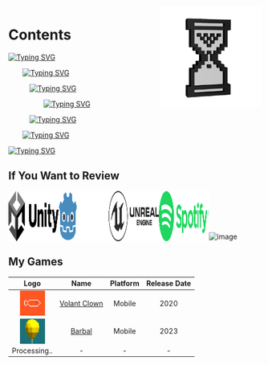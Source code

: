 <img src="https://github.com/Fartomy/Fartomy/blob/main/images/time.gif" align="right" height="200">

<!-- 
&nbsp; // 1 bosluk ekler
&ensp; // 2 bosluk ekler
&emsp; // 4 bosluk ekler
-->

# Contents
[![Typing SVG](https://readme-typing-svg.demolab.com?font=Fira+Code&size=16&duration=30000&pause=1000&color=FFFFFFFF&width=500&height=30&lines=Everything;But+usually;It+can+be+game;And+some+music;Or+information;Just+need+time;For+everything;time;⌛)](https://git.io/typing-svg)

&emsp;&emsp;[![Typing SVG](https://readme-typing-svg.demolab.com?font=Fira+Code&size=16&duration=30000&pause=2000&color=FFFFFFFF&width=500&height=30&lines=But+usually;It+can+be+game;And+some+music;Or+information;Just+need+time;For+everything;Everything;t+i+m+e;⏳)](https://git.io/typing-svg)

&emsp;&emsp;&emsp;[![Typing SVG](https://readme-typing-svg.demolab.com?font=Fira+Code&size=16&duration=30000&pause=3000&color=FFFFFFFF&width=500&height=30&lines=It+can+be+game;And+some+music;Or+information;Just+need+time;For+everything;Everything;But+usually;Time;⌚)](https://git.io/typing-svg)

&emsp;&emsp;&emsp;&emsp;&emsp;[![Typing SVG](https://readme-typing-svg.demolab.com?font=Fira+Code&size=16&duration=30000&pause=4000&color=FFFFFFFF&width=500&height=30&lines=And+some+music;Or+information;Just+need+time;For+everything;Everything;But+usually;It+can+be+game;T+i+m+e;⏱️)](https://git.io/typing-svg)

&emsp;&emsp;&emsp;[![Typing SVG](https://readme-typing-svg.demolab.com?font=Fira+Code&size=16&duration=30000&pause=5000&color=FFFFFFFF&width=500&height=30&lines=Or+information;Just+need+time;For+everything;Everything;But+usually;It+can+be+game;And+some+music;TIME;⏲️)](https://git.io/typing-svg)

&emsp;&emsp;[![Typing SVG](https://readme-typing-svg.demolab.com?font=Fira+Code&size=16&duration=30000&pause=6000&color=FFFFFFFF&width=500&height=30&lines=Just+need+time;For+everything;Everything;But+usually;It+can+be+game;And+some+music;Or+information;T+I+M+E;🕰️)](https://git.io/typing-svg)

[![Typing SVG](https://readme-typing-svg.demolab.com?font=Fira+Code&size=16&duration=30000&pause=7000&color=FFFFFFFF&width=500&height=30&lines=For+everything;Everything;But+usually;It+can+be+game;And+some+music;Or+information;Just+need+time;TIIMEEEEE!!!!;🕛)](https://git.io/typing-svg)

## If You Want to Review
[<img align="left"  src="https://github.com/Fartomy/Fartomy/blob/main/images/unity.svg" width="100" height="100" />](https://learn.unity.com/u/5ef45eccedbc2a001fb1037f?tab=profile)
[<img align="left"  src="https://github.com/Fartomy/Fartomy/blob/main/images/godot.svg" width="100" height="100" />](https://godotengine.org/)
[<img align="left"  src="https://github.com/Fartomy/Fartomy/blob/main/images/unrealengine.svg" width="100" height="100" />](https://dev.epicgames.com/community/profile/Y76J/Fartomy)
[<img align="left"  src="https://github.com/Fartomy/Fartomy/blob/main/images/spotify.svg" width="100" height="100" />](https://open.spotify.com/user/a2pfvx7mktdo942m2xcdxs5l1?si=3f57fac6eb1d4642)
<br/>
<br/>
<br/>
<br/>

![image](https://www.codewars.com/users/afurkan/badges/micro)

## My Games

| Logo          | Name          | Platform | Release Date  |
| :-------------: |:-------------:| :-------------: | :-------------: |
| [<img align="center"  src="https://github.com/Fartomy/Fartomy/blob/main/images/volantclown.png" width="50" height="50" />](https://play.google.com/store/apps/details?id=com.Watourglass.VolantClown)      | [Volant Clown](https://play.google.com/store/apps/details?id=com.Watourglass.VolantClown) | Mobile |2020         |
| [<img align="center"  src="https://github.com/Fartomy/Fartomy/blob/main/images/barbal.jpg" width="50" height="50" />](https://play.google.com/store/apps/details?id=com.watourglass.barbal)      | [Barbal](https://play.google.com/store/apps/details?id=com.watourglass.barbal) | Mobile | 2023         |
| Processing..  | -    | - |     -         |
